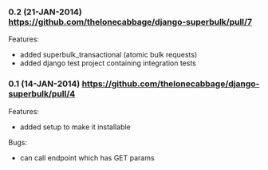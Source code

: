 ### 0.2 (21-JAN-2014) https://github.com/thelonecabbage/django-superbulk/pull/7

Features:
 - added superbulk_transactional (atomic bulk requests) 
 - added django test project containing integration tests

### 0.1 (14-JAN-2014) https://github.com/thelonecabbage/django-superbulk/pull/4

Features:
 - added setup to make it installable

Bugs:
 - can call endpoint which has GET params
